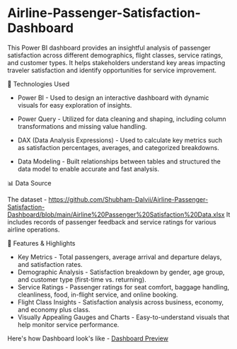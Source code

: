 # Airline-Passenger-Satisfaction-Dashboard

This Power BI dashboard provides an insightful analysis of passenger satisfaction across different demographics, flight classes, service ratings, and customer types. It helps stakeholders understand key areas impacting traveler satisfaction and identify opportunities for service improvement.

🧰 Technologies Used 

- Power BI - 
Used to design an interactive dashboard with dynamic visuals for easy exploration of insights.

- Power Query - 
Utilized for data cleaning and shaping, including column transformations and missing value handling.

- DAX (Data Analysis Expressions) - 
Used to calculate key metrics such as satisfaction percentages, averages, and categorized breakdowns.

- Data Modeling - 
Built relationships between tables and structured the data model to enable accurate and fast analysis.

📊 Data Source

The dataset - https://github.com/Shubham-Dalvii/Airline-Passenger-Satisfaction-Dashboard/blob/main/Airline%20Passenger%20Satisfaction%20Data.xlsx
It includes records of passenger feedback and service ratings for various airline operations.

🌟 Features & Highlights 

- Key Metrics - Total passengers, average arrival and departure delays, and satisfaction rates.
- Demographic Analysis - Satisfaction breakdown by gender, age group, and customer type (first-time vs. returning).
- Service Ratings - Passenger ratings for seat comfort, baggage handling, cleanliness, food, in-flight service, and online      booking.
- Flight Class Insights - Satisfaction analysis across business, economy, and economy plus class.
- Visually Appealing Gauges and Charts - Easy-to-understand visuals that help monitor service performance.

Here's how Dashboard look's like - 
[Dashboard Preview](https://github.com/Shubham-Dalvii/Airline-Passenger-Satisfaction-Dashboard/blob/main/Airline_Passenger_Satisfaction.png)
